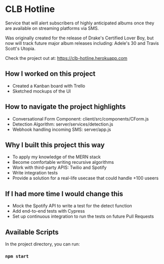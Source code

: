 # CLB Hotline

Service that will alert subscribers of highly anticipated albums once they are available on streaming platforms via SMS.

Was originally created for the release of Drake's Certified Lover Boy, but now will track future major album releases including: Adele's 30 and Travis Scott's Utopia.

Check the project out at: <https://clb-hotline.herokuapp.com>

## How I worked on this project

- Created a Kanban board with Trello
- Sketched mockups of the UI

## How to navigate the project highlights

- Conversational Form Component: client/src/components/CForm.js
- Detection Algorithm: server/services/detection.js
- Webhook handling incoming SMS: server/app.js

## Why I built this project this way

- To apply my knowledge of the MERN stack
- Become comfortable writing recursive algorithms
- Work with third-party APIS: Twilio and Spotify
- Write integration tests
- Provide a solution for a real-life usecase that could handle +100 useers

## If I had more time I would change this

- Mock the Spotify API to write a test for the detect function
- Add end-to-end tests with Cypress
- Set up continuous integration to run the tests on future Pull Requests

## Available Scripts

In the project directory, you can run:

### `npm start`

